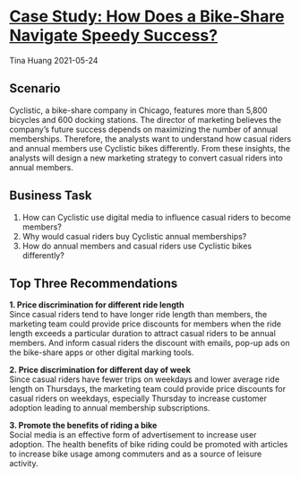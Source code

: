 # [**Case Study: How Does a Bike-Share Navigate Speedy Success?**](https://github.com/ts756632/Case_Study_1)
Tina Huang  2021-05-24


## **Scenario** 
Cyclistic, a bike-share company in Chicago, features more than 5,800 bicycles and 600 docking stations. The director of marketing believes the company’s future success depends on maximizing the number of annual memberships. Therefore, the analysts want to understand how casual riders and annual members use Cyclistic bikes differently. From these insights, the analysts will design a new marketing strategy to convert casual riders into annual members.


## **Business Task**
1. How can Cyclistic use digital media to influence casual riders to become members?
2. Why would casual riders buy Cyclistic annual memberships?
3. How do annual members and casual riders use Cyclistic bikes differently?


    
## **Top Three Recommendations**
**1. Price discrimination for different ride length**<br/>
Since casual riders tend to have longer ride length than members, the marketing team could provide price discounts for members when the ride length exceeds a particular duration to attract casual riders to be annual members. And inform casual riders the discount with emails, pop-up ads on the bike-share apps or other digital marking tools.

**2. Price discrimination for different day of week**<br/>
Since casual riders have fewer trips on weekdays and lower average ride length on Thursdays, the marketing team could provide price discounts for casual riders on weekdays, especially Thursday to increase customer adoption leading to annual membership subscriptions.

**3. Promote the benefits of riding a bike**<br/>
Social media is an effective form of advertisement to increase user adoption. The health benefits of bike riding could be promoted with articles to increase bike usage among commuters and as a source of leisure activity.
